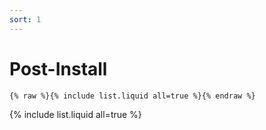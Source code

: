 ```yaml
---
sort: 1
---
```


# Post-Install

```
{% raw %}{% include list.liquid all=true %}{% endraw %}
```

{% include list.liquid all=true %}
